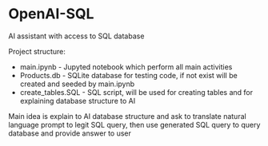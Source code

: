 # OpenAI-SQL
AI assistant with access to SQL database

Project structure:
* main.ipynb - Jupyted notebook which perform all main activities
* Products.db -  SQLite database for testing code, if not exist will be created and seeded by main.ipynb
* create_tables.SQL - SQL script, will be used for creating tables and for explaining database structure to AI

Main idea is explain to AI database structure and ask to translate natural language prompt to legit SQL query, then use generated SQL query to query database and provide answer to user